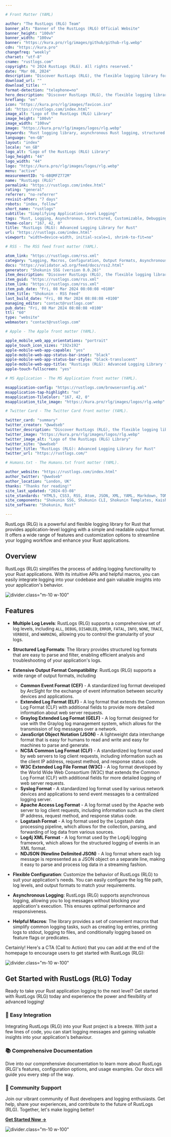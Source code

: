 ```yaml
---

# Front Matter (YAML)

author: "The RustLogs (RLG) Team"
banner_alt: "Banner of the RustLogs (RLG) Official Website"
banner_height: "100vh"
banner_width: "100vw"
banner: "https://kura.pro/rlg/images/github/github-rlg.webp"
cdn: "https://kura.pro"
changefreq: "weekly"
charset: "utf-8"
cname: "rustlogs.com"
copyright: "© 2024 RustLogs (RLG). All rights reserved."
date: "Mar 08, 2024"
description: "Discover RustLogs (RLG), the flexible logging library for Rust with structured log formats, asynchronous logging, and extensive customization options."
download_url: ""
download_title: ""
format-detection: "telephone=no"
hero_description: "Discover RustLogs (RLG), the flexible logging library for Rust with structured log formats, asynchronous logging, and extensive customization options."
hreflang: "en"
icon: "https://kura.pro/rlg/images/favicon.ico"
id: "https://rustlogs.com/index.html"
image_alt: "Logo of the RustLogs (RLG) Library"
image_height: "100vh"
image_width: "100vw"
image: "https://kura.pro/rlg/images/logos/rlg.webp"
keywords: "Rust logging library, asynchronous Rust logging, structured log formats, Rust application debugging, customizable logging Rust, Rust development tools, RustLogs RLG features, efficient Rust logging, RustLogs integration, RustLogs documentation"
language: "en-GB"
layout: "index"
locale: "en_GB"
logo_alt: "Logo of the RustLogs (RLG) Library"
logo_height: "44"
logo_width: "44"
logo: "https://kura.pro/rlg/images/logos/rlg.webp"
menu: "active"
measurementID: "G-6BQMFZ772M"
name: "RustLogs (RLG)"
permalink: "https://rustlogs.com/index.html"
rating: "general"
referrer: "no-referrer"
revisit-after: "7 days"
robots: "index, follow"
short_name: "rustlogs"
subtitle: "Simplifying Application-Level Logging"
tags: "Rust, Logging, Asynchronous, Structured, Customizable, Debugging, Development, RustLogs, Integration, Documentation"
theme-color: "167, 42, 0"
title: "RustLogs (RLG): Advanced Logging Library for Rust"
url: "https://rustlogs.com/index.html"
viewport: "width=device-width, initial-scale=1, shrink-to-fit=no"

# RSS - The RSS feed front matter (YAML).

atom_link: "https://rustlogs.com/rss.xml"
category: "Logging, Macros, Configuration, Output Formats, Asynchronous, Performance, Error Handling, Filtering, Customization, Integration"
docs: "https://validator.w3.org/feed/docs/rss2.html"
generator: "Shokunin SSG (version 0.0.26)"
item_description: "Discover RustLogs (RLG), the flexible logging library for Rust with structured log formats, asynchronous logging, and extensive customization options."
item_guid: "https://rustlogs.com/rss.xml"
item_link: "https://rustlogs.com/rss.xml"
item_pub_date: "Fri, 08 Mar 2024 08:08:08 +0100"
item_title: "Shokunin - RSS Feed"
last_build_date: "Fri, 08 Mar 2024 08:08:08 +0100"
managing_editor: "contact@rustlogs.com"
pub_date: "Fri, 08 Mar 2024 08:08:08 +0100"
ttl: "60"
type: "website"
webmaster: "contact@rustlogs.com"

# Apple - The Apple front matter (YAML).

apple_mobile_web_app_orientations: "portrait"
apple_touch_icon_sizes: "192x192"
apple-mobile-web-app-capable: "yes"
apple-mobile-web-app-status-bar-inset: "black"
apple-mobile-web-app-status-bar-style: "black-translucent"
apple-mobile-web-app-title: "RustLogs (RLG): Advanced Logging Library for Rust"
apple-touch-fullscreen: "yes"

# MS Application - The MS Application front matter (YAML).

msapplication-config: "https://rustlogs.com/browserconfig.xml"
msapplication-tap-highlight: "no"
msapplication-TileColor: "167, 42, 0"
msapplication_tile_image: "https://kura.pro/rlg/images/logos/rlg.webp"

# Twitter Card - The Twitter Card front matter (YAML).

twitter_card: "summary"
twitter_creator: "@wwdseb"
twitter_description: "Discover RustLogs (RLG), the flexible logging library for Rust with structured log formats, asynchronous logging, and extensive customization options."
twitter_image: "https://kura.pro/rlg/images/logos/rlg.webp"
twitter_image_alt: "Logo of the RustLogs (RLG) Library"
twitter_site: "@wwdseb"
twitter_title: "RustLogs (RLG): Advanced Logging Library for Rust"
twitter_url: "https://rustlogs.com/"

# Humans.txt - The Humans.txt front matter (YAML).

author_website: "https://rustlogs.com/index.html"
author_twitter: "@wwdseb"
author_location: "London, UK"
thanks: "Thanks for reading!"
site_last_updated: "2024-03-08"
site_standards: "HTML5, CSS3, RSS, Atom, JSON, XML, YAML, Markdown, TOML"
site_components: "Shokunin SSG, Shokunin CLI, Shokunin Templates, Kaishi Templates, Kaishi Themes"
site_software: "Shokunin, Rust"

---
```


RustLogs (RLG) is a powerful and flexible logging library for Rust that provides application-level logging with a simple and readable output format. It offers a wide range of features and customization options to streamline your logging workflow and enhance your Rust applications.

## Overview

RustLogs (RLG) simplifies the process of adding logging functionality to your Rust applications. With its intuitive APIs and helpful macros, you can easily integrate logging into your codebase and gain valuable insights into your application's behavior.

![divider][divider].class=\"m-10 w-100\"

## Features

- **Multiple Log Levels**: RustLogs (RLG) supports a comprehensive set of log levels, including `ALL`, `DEBUG`, `DISABLED`, `ERROR`, `FATAL`, `INFO`, `NONE`, `TRACE`, `VERBOSE`, and `WARNING`, allowing you to control the granularity of your logs.

- **Structured Log Formats**: The library provides structured log formats that are easy to parse and filter, enabling efficient analysis and troubleshooting of your application's logs.

- **Extensive Output Format Compatibility**: RustLogs (RLG) supports a wide range of output formats, including 
  - **Common Event Format (CEF)** - A standardized log format developed by ArcSight for the exchange of event information between security devices and applications.
  - **Extended Log Format (ELF)** - A log format that extends the Common Log Format (CLF) with additional fields to provide more detailed information about web server requests.
  - **Graylog Extended Log Format (GELF)** - A log format designed for use with the Graylog log management system, which allows for the transmission of log messages over a network.
  - **JavaScript Object Notation (JSON)** - A lightweight data interchange format that is easy for humans to read and write and easy for machines to parse and generate.
  - **NCSA Common Log Format (CLF)** - A standardized log format used by web servers to log client requests, including information such as the client IP address, request method, and response status code.
  - **W3C Extended Log File Format (W3C)** - A log format developed by the World Wide Web Consortium (W3C) that extends the Common Log Format (CLF) with additional fields for more detailed logging of web server requests.
  - **Syslog Format** - A standardized log format used by various network devices and applications to send event messages to a centralized logging server.
  - **Apache Access Log Format** - A log format used by the Apache web server to log client requests, including information such as the client IP address, request method, and response status code.
  - **Logstash Format** - A log format used by the Logstash data processing pipeline, which allows for the collection, parsing, and forwarding of log data from various sources.
  - **Log4j XML Format** - A log format used by the Log4j logging framework, which allows for the structured logging of events in an XML format.
  - **NDJSON (Newline Delimited JSON)** - A log format where each log message is represented as a JSON object on a separate line, making it easy to parse and process log data in a streaming fashion.

- **Flexible Configuration**: Customize the behavior of RustLogs (RLG) to suit your application's needs. You can easily configure the log file path, log levels, and output formats to match your requirements.

- **Asynchronous Logging**: RustLogs (RLG) supports asynchronous logging, allowing you to log messages without blocking your application's execution. This ensures optimal performance and responsiveness.

- **Helpful Macros**: The library provides a set of convenient macros that simplify common logging tasks, such as creating log entries, printing logs to stdout, logging to files, and conditionally logging based on feature flags or predicates.

Certainly! Here's a CTA (Call to Action) that you can add at the end of the homepage to encourage users to get started with RustLogs (RLG):

![divider][divider].class="m-10 w-100"

## Get Started with RustLogs (RLG) Today

Ready to take your Rust application logging to the next level? Get started with RustLogs (RLG) today and experience the power and flexibility of advanced logging!

### 🚀 Easy Integration

Integrating RustLogs (RLG) into your Rust project is a breeze. With just a few lines of code, you can start logging messages and gaining valuable insights into your application's behaviour.

### 📚 Comprehensive Documentation

Dive into our comprehensive documentation to learn more about RustLogs (RLG)'s features, configuration options, and usage examples. Our docs will guide you every step of the way.

### 💬 Community Support

Join our vibrant community of Rust developers and logging enthusiasts. Get help, share your experiences, and contribute to the future of RustLogs (RLG). Together, let's make logging better!

[**Get Started Now →**](/getting-started/index.html)

![divider][divider].class=\"m-10 w-100\"

[divider]: https://kura.pro/common/images/elements/divider.svg "Divider"
